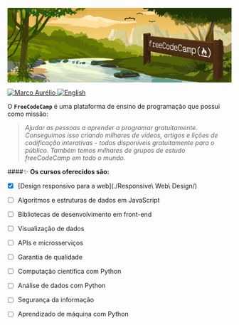 <p style="display: flex; align-itens: center; justify-content: center">
  <img src="./.github/fcc_logo.png" alt="cover" width="100%" />
</p>

<p align="left">	
   <a href="https://www.linkedin.com/in/omarcoaur3lio/">
      <img alt="Marco Aurélio" src="https://img.shields.io/badge/-Marco Aurélio-000?style=flat&logo=Linkedin&logoColor=000&labelColor=A9E8E0" />
   </a>
   <a href="./README.md">
      <img alt="English" src="https://img.shields.io/badge/-Leia em inglês-000?style=flat&logo=google-translate&logoColor=000&labelColor=A9E8E0" />
   </a>
</p>


O **`FreeCodeCamp`** é uma plataforma de ensino de programação que possui como missão: 

>*Ajudar as pessoas a aprender a programar gratuitamente. Conseguimos isso criando milhares de vídeos, artigos e lições de codificação interativas - todos disponíveis gratuitamente para o público. Também temos milhares de grupos de estudo freeCodeCamp em todo o mundo.*

####:sparkles: **Os cursos oferecidos são:**

- [x] [Design responsivo para a web](./Responsive\ Web\ Design/)
- [ ] Algoritmos e estruturas de dados em JavaScript
- [ ] Bibliotecas de desenvolvimento em front-end
- [ ] Visualização de dados
- [ ] APIs e microsserviços
- [ ] Garantia de qualidade
- [ ] Computação científica com Python
- [ ] Análise de dados com Python
- [ ] Segurança da informação
- [ ] Aprendizado de máquina com Python



